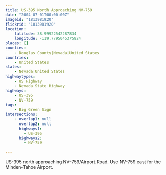```yaml
---
title: US-395 North Approaching NV-759
date: "2004-07-01T00:00:00Z"
imageid: "1813981920"
flickrid: "1813981920"
location:
    latitude: 38.99922542287834
    longitude: -119.7795045375824
places: []
counties:
    - Douglas County|Nevada|United States
countries:
    - United States
states:
    - Nevada|United States
highwaytypes:
    - US Highway
    - Nevada State Highway
highways:
    - US-395
    - NV-759
tags:
    - Big Green Sign
intersections:
    - overlap1: null
      overlap2: null
      highways1:
        - US-395
      highways2:
        - NV-759

---
```

US-395 north approaching NV-759/Airport Road.  Use NV-759 east for the Minden-Tahoe Airport.